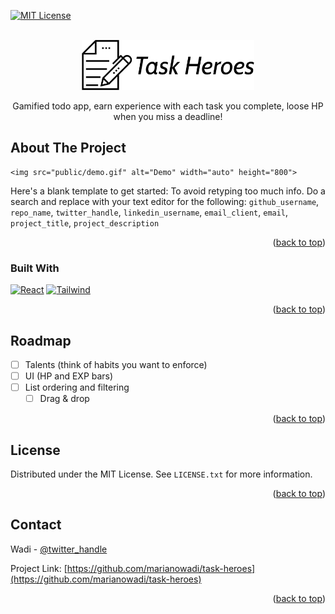 <a name="readme-top"></a>

[![MIT License][license-shield]][license-url]

<!-- PROJECT LOGO -->
<br />
<div align="center">
  <a href="https://github.com/marianowadi/task-heroes">
    <img src="public/logo.png" alt="Logo" width="auto" height="80">
  </a>

  <p align="center">
    Gamified todo app, earn experience with each task you complete, loose HP when you miss a deadline!
    <br />
  </p>
</div>

<!-- TABLE OF CONTENTS -->
<!-- <details>
  <summary>Table of Contents</summary>
  <ol>
    <li>
      <a href="#about-the-project">About The Project</a>
      <ul>
        <li><a href="#built-with">Built With</a></li>
      </ul>
    </li>
    <li><a href="#roadmap">Roadmap</a></li>
    <li><a href="#contact">Contact</a></li>
  </ol>
</details> -->

<!-- ABOUT THE PROJECT -->

## About The Project

    <img src="public/demo.gif" alt="Demo" width="auto" height="800">

Here's a blank template to get started: To avoid retyping too much info. Do a search and replace with your text editor for the following: `github_username`, `repo_name`, `twitter_handle`, `linkedin_username`, `email_client`, `email`, `project_title`, `project_description`

<p align="right">(<a href="#readme-top">back to top</a>)</p>

### Built With

[![React][React.js]][React-url]
[![Tailwind][React.js]][React-url]

<p align="right">(<a href="#readme-top">back to top</a>)</p>

## Roadmap

- [ ] Talents (think of habits you want to enforce)
- [ ] UI (HP and EXP bars)
- [ ] List ordering and filtering
  - [ ] Drag & drop

<p align="right">(<a href="#readme-top">back to top</a>)</p>

<!-- LICENSE -->

## License

Distributed under the MIT License. See `LICENSE.txt` for more information.

<p align="right">(<a href="#readme-top">back to top</a>)</p>

## Contact

Wadi - [@twitter_handle](https://twitter.com/marianowadi)

Project Link: [https://github.com/marianowadi/task-heroes](https://github.com/marianowadi/task-heroes)

<p align="right">(<a href="#readme-top">back to top</a>)</p>

[license-shield]: https://img.shields.io/github/license/github_username/repo_name.svg?style=for-the-badge
[license-url]: https://github.com/github_username/repo_name/blob/master/LICENSE.txt
[product-screenshot]: images/screenshot.png
[React.js]: https://img.shields.io/badge/React-20232A?style=for-the-badge&logo=react&logoColor=61DAFB
[React-url]: https://reactjs.org/
